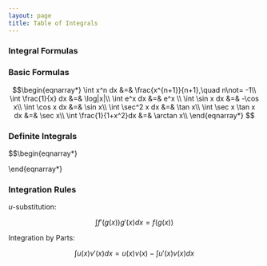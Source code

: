```yaml
---
layout: page
title: Table of Integrals
---
```




### Integral Formulas

### Basic Formulas
$$\begin{eqnarray*}
\int x^n dx &=& \frac{x^{n+1}}{n+1},\quad n\not= -1\\
\int \frac{1}{x} dx &=& \log|x|\\
\int e^x dx &=& e^x \\
\int \sin x dx &=& -\cos x\\
\int \cos x dx &=& \sin x\\
\int \sec^2 x dx &=& \tan x\\
\int \sec x \tan x dx &=& \sec x\\
\int \frac{1}{1+x^2}dx  &=& \arctan x\\
\end{eqnarray*}
$$

### 


### Definite Integrals
$$\begin{eqnarray*}

\end{eqnarray*}


### Integration Rules
$u$-substitution: 

$$\int f'(g(x))g'(x) dx = f(g(x))$$

Integration by Parts:

$$\int u(x)v'(x) dx = u(x)v(x) - \int u'(x)v(x) dx$$
